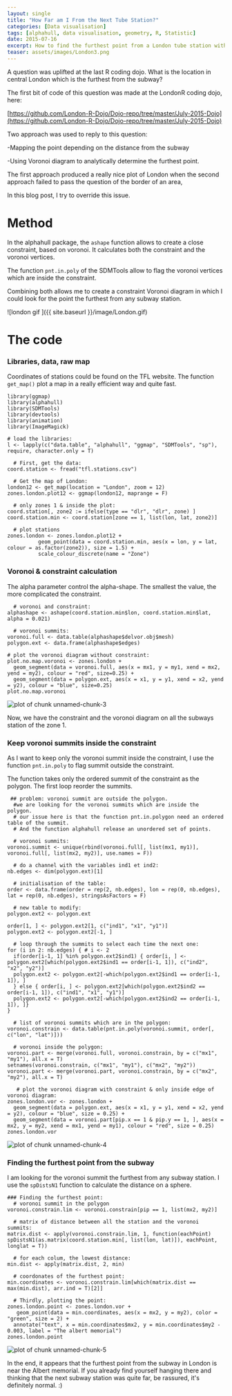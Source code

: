 ```yaml
---
layout: single
title: "How Far am I From the Next Tube Station?"
categories: [Data visualisation]
tags: [alphahull, data visualisation, geometry, R, Statistic]
date: 2015-07-16
excerpt: How to find the furthest point from a London tube station with Voronoi
teaser: assets/images/London3.png
---
```


A question was uplifted at the last R coding dojo. What is the location in central London which is the furthest from the subway?

The first bit of code of this question was made at the LondonR coding dojo, here:

[https://github.com/London-R-Dojo/Dojo-repo/tree/master/July-2015-Dojo](https://github.com/London-R-Dojo/Dojo-repo/tree/master/July-2015-Dojo)

Two approach was used to reply to this question:

-Mapping the point depending on the distance from the subway

-Using Voronoi diagram to analytically determine the furthest point.

 
The first approach produced a really nice plot of London when the second approach failed to pass the question of the border of an area,

In this blog post, I try to override this issue.

<h1> Method </h1>

In the alphahull package, the `ashape` function allows to create a close constraint, based on voronoi. It calculates both the constraint and the voronoi vertices.

The function `pnt.in.poly` of the SDMTools allow to flag the voronoi vertices which are inside the constraint.

Combining both allows me to create a constraint Voronoi diagram in which I could look for the point the furthest from any subway station.

![london gif ]({{ site.baseurl }}/image/London.gif) 

<h1> The code </h1>

<h3> Libraries, data, raw map </h3>

Coordinates of stations could be found on the TFL website.
The function `get_map()` plot a map in a really efficient way and quite fast.


<pre><code class="prettyprint ">library(ggmap)
library(alphahull)
library(SDMTools) 
library(devtools)
library(animation)
library(ImageMagick)

# load the libraries:
l &lt;- lapply(c(&quot;data.table&quot;, &quot;alphahull&quot;, &quot;ggmap&quot;, &quot;SDMTools&quot;, &quot;sp&quot;), require, character.only = T)

  # First, get the data:
coord.station &lt;- fread(&quot;tfl.stations.csv&quot;)

  # Get the map of London:
london12 &lt;- get_map(location = &quot;London&quot;, zoom = 12)
zones.london.plot12 &lt;- ggmap(london12, maprange = F) 

  # only zones 1 &amp; inside the plot:
coord.station[, zone2 := ifelse(type == &quot;dlr&quot;, &quot;dlr&quot;, zone) ]
coord.station.min &lt;- coord.station[zone == 1, list(lon, lat, zone2)]

  # plot stations
zones.london &lt;- zones.london.plot12 +
          geom_point(data = coord.station.min, aes(x = lon, y = lat, colour = as.factor(zone2)), size = 1.5) +
          scale_colour_discrete(name = &quot;Zone&quot;)</code></pre>





<h3> Voronoi & constraint calculation </h3>

The alpha parameter control the alpha-shape. The smallest the value, the more complicated the constraint.


<pre><code class="prettyprint ">  # voronoi and constraint:
alphashape &lt;- ashape(coord.station.min$lon, coord.station.min$lat, alpha = 0.021)

  # voronoi summits:
voronoi.full &lt;- data.table(alphashape$delvor.obj$mesh)
polygon.ext &lt;- data.frame(alphashape$edges)

# plot the voronoi diagram without constraint:
plot.no.map.voronoi &lt;- zones.london +
  geom_segment(data = voronoi.full, aes(x = mx1, y = my1, xend = mx2, yend = my2), colour = &quot;red&quot;, size=0.25) +
  geom_segment(data = polygon.ext, aes(x = x1, y = y1, xend = x2, yend = y2), colour = &quot;blue&quot;, size=0.25)
plot.no.map.voronoi</code></pre>

![plot of chunk unnamed-chunk-3](http://data-laborer.euassets/images/figures/source/2015-07-16-Voronoi_station/unnamed-chunk-3-1.png)

Now, we have the constraint and the voronoi diagram on all the subways station of the zone 1.

<h3> Keep voronoi summits inside the constraint </h3>

As I want to keep only the voronoi summit inside the constraint, I use the function `pnt.in.poly` to flag summit outside the constraint.

The function takes only the ordered summit of the constraint as the polygon. The first loop reorder the summits.


<pre><code class="prettyprint "> ## problem: voronoi summit are outside the polygon.
  #we are looking for the voronoi summits which are inside the polygon.
  # our issue here is that the function pnt.in.polygon need an ordered table of the summit.
  # And the function alphahull release an unordered set of points.

  # voronoi summits:
voronoi.summit &lt;- unique(rbind(voronoi.full[, list(mx1, my1)], voronoi.full[, list(mx2, my2)], use.names = F))

  # do a channel with the variables ind1 et ind2:
nb.edges &lt;- dim(polygon.ext)[1]
  
  # initialisation of the table:
order &lt;- data.frame(order = rep(2, nb.edges), lon = rep(0, nb.edges), lat = rep(0, nb.edges), stringsAsFactors = F)

  # new table to modify:
polygon.ext2 &lt;- polygon.ext

order[1, ] &lt;- polygon.ext2[1, c(&quot;ind1&quot;, &quot;x1&quot;, &quot;y1&quot;)]
polygon.ext2 &lt;- polygon.ext2[-1, ]
  
  # loop through the summits to select each time the next one:
for (i in 2: nb.edges) { # i &lt;- 2
  if(order[i-1, 1] %in% polygon.ext2$ind1) { order[i, ] &lt;- polygon.ext2[which(polygon.ext2$ind1 == order[i-1, 1]), c(&quot;ind2&quot;, &quot;x2&quot;, &quot;y2&quot;)]
  polygon.ext2 &lt;- polygon.ext2[-which(polygon.ext2$ind1 == order[i-1, 1]), ]
  } else { order[i, ] &lt;- polygon.ext2[which(polygon.ext2$ind2 == order[i-1, 1]), c(&quot;ind1&quot;, &quot;x1&quot;, &quot;y1&quot;)]
  polygon.ext2 &lt;- polygon.ext2[-which(polygon.ext2$ind2 == order[i-1, 1]), ]}
}

  # list of voronoi summits which are in the polygon:
voronoi.constrain &lt;- data.table(pnt.in.poly(voronoi.summit, order[, c(&quot;lon&quot;, &quot;lat&quot;)]))

  # voronoi inside the polygon:
voronoi.part &lt;- merge(voronoi.full, voronoi.constrain, by = c(&quot;mx1&quot;, &quot;my1&quot;), all.x = T)
setnames(voronoi.constrain, c(&quot;mx1&quot;, &quot;my1&quot;), c(&quot;mx2&quot;, &quot;my2&quot;))
voronoi.part &lt;- merge(voronoi.part, voronoi.constrain, by = c(&quot;mx2&quot;, &quot;my2&quot;), all.x = T)

   # plot the voronoi diagram with constraint &amp; only inside edge of voronoi diagram:
zones.london.vor &lt;- zones.london +
  geom_segment(data = polygon.ext, aes(x = x1, y = y1, xend = x2, yend = y2), colour = &quot;blue&quot;, size = 0.25) +
  geom_segment(data = voronoi.part[pip.x == 1 &amp; pip.y == 1, ], aes(x = mx2, y = my2, xend = mx1, yend = my1), colour = &quot;red&quot;, size = 0.25) 
zones.london.vor</code></pre>

![plot of chunk unnamed-chunk-4](http://data-laborer.euassets/images/figures/source/2015-07-16-Voronoi_station/unnamed-chunk-4-1.png)

<h3>  Finding the furthest point from the subway </h3>

I am looking for the voronoi summit the furthest from any subway station.
I use the `spDistsN1` function to calculate the distance on a sphere.   


<pre><code class="prettyprint ">### Finding the furthest point:
  # voronoi summit in the polygon
voronoi.constrain.lim &lt;- voronoi.constrain[pip == 1, list(mx2, my2)]

  # matrix of distance between all the station and the voronoi summits: 
matrix.dist &lt;- apply(voronoi.constrain.lim, 1, function(eachPoint) spDistsN1(as.matrix(coord.station.min[, list(lon, lat)]), eachPoint, longlat = T))

  # for each colum, the lowest distance:
min.dist &lt;- apply(matrix.dist, 2, min)

  # coordonates of the furthest point:
min.coordinates &lt;- voronoi.constrain.lim[which(matrix.dist == max(min.dist), arr.ind = T)[2]]

  # Thirdly, plotting the point:
zones.london.point &lt;- zones.london.vor +
   geom_point(data = min.coordinates, aes(x = mx2, y = my2), color = &quot;green&quot;, size = 2) +
  annotate(&quot;text&quot;, x = min.coordinates$mx2, y = min.coordinates$my2 - 0.003, label = &quot;The albert memorial&quot;)
zones.london.point</code></pre>

![plot of chunk unnamed-chunk-5](http://data-laborer.euassets/images/figures/source/2015-07-16-Voronoi_station/unnamed-chunk-5-1.png)

In the end, it appears that the furthest point from the subway in London is near the Albert memorial. If you already find yourself hanging there and thinking that the next subway station was quite far, be rassured, it's definitely normal. :)


